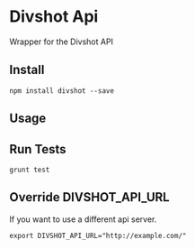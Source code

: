 # Divshot Api

Wrapper for the Divshot API

## Install

```
npm install divshot --save
```

## Usage

## Run Tests

```
grunt test
```

## Override DIVSHOT_API_URL
If you want to use a different api server.
```
export DIVSHOT_API_URL="http://example.com/"
```
